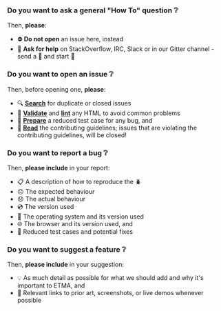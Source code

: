 ### Do you want to ask a general "How To" question :grey_question:

Then, **please**:

- :no_entry: **Do not open** an issue here, instead
- :mega: **Ask for help** on StackOverflow, IRC, Slack or in our Gitter channel - send a :email: and start :pray:

### Do you want to open an issue :grey_question:

Then, before opening one, **please**:

- :mag: **[Search](https://github.com/GHNewbiee/etma/issues?utf8=%E2%9C%93&q=is%3Aissue)** for duplicate or closed issues
- :key: **[Validate](https://validator.w3.org/nu/)** and **[lint](https://github.com/twbs/bootlint#in-the-browser)** any HTML to avoid common problems
- :ramen: **[Prepare](https://css-tricks.com/reduced-test-cases/)** a reduced test case for any bug, and
- :book: **[Read](https://github.com/etma/.github/CONTRIBUTING.md)** the contributing guidelines; issues that are violating the contributing guidelines, will be closed!

### Do you want to report a bug :grey_question:

Then, **please include** in your report:
- :clipboard: A description of how to reproduce the :beetle:
- :neutral_face: The expected behaviour
- :disappointed: The actual behaviour
- :cd: The version used
- :penguin: The operating system and its version used
- :globe_with_meridians: The browser and its version used, and
- :wrench: Reduced test cases and potential fixes

### Do you want to suggest a feature :grey_question:

Then, **please include** in your suggestion:
- :bulb: As much detail as possible for what we should add and why it's important to ETMA, and
- :thought_balloon: Relevant links to prior art, screenshots, or live demos whenever possible
